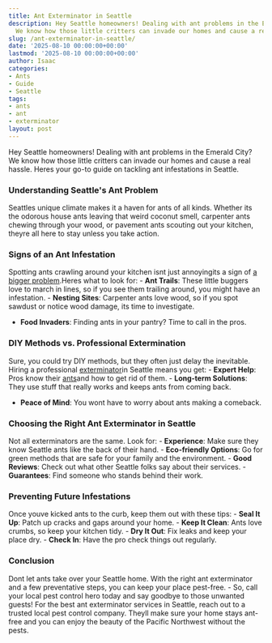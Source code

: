 ```yaml
---
title: Ant Exterminator in Seattle
description: Hey Seattle homeowners! Dealing with ant problems in the Emerald City?
  We know how those little critters can invade our homes and cause a real hassle.
slug: /ant-exterminator-in-seattle/
date: '2025-08-10 00:00:00+00:00'
lastmod: '2025-08-10 00:00:00+00:00'
author: Isaac
categories:
- Ants
- Guide
- Seattle
tags:
- ants
- ant
- exterminator
layout: post
---
```

Hey Seattle homeowners! Dealing with ant problems in the Emerald City? We know how those little critters can invade our homes and cause a real hassle. Heres your go-to guide on tackling ant infestations in Seattle.

###  Understanding Seattle's Ant Problem

Seattles unique climate makes it a haven for ants of all kinds. Whether its the odorous house ants leaving that weird coconut smell, carpenter ants chewing through your wood, or pavement ants scouting out your kitchen, theyre all here to stay unless you take action.

###  Signs of an Ant Infestation

Spotting ants crawling around your kitchen isnt just annoyingits a sign of [a bigger problem](https://pestpolicy.com/carpenter-ants-vs-fire-ants/).Heres what to look for: - **Ant Trails**: These little buggers love to march in lines, so if you see them trailing around, you might have an infestation. - **Nesting Sites**: Carpenter ants love wood, so if you spot sawdust or notice wood damage, its time to investigate.

- **Food Invaders**: Finding ants in your pantry? Time to call in the pros.

###  DIY Methods vs. Professional Extermination

Sure, you could try DIY methods, but they often just delay the inevitable. Hiring a professional [exterminator](https://pestpolicy.com/ant-exterminator-in-bellevue/)in Seattle means you get: - **Expert Help**: Pros know their [ants](https://pestpolicy.com/how-much-does-an-ant-exterminator-cost/)and how to get rid of them. - **Long-term Solutions**: They use stuff that really works and keeps ants from coming back.

- **Peace of Mind**: You wont have to worry about ants making a comeback.

###  Choosing the Right Ant Exterminator in Seattle

Not all exterminators are the same. Look for: - **Experience**: Make sure they know Seattle ants like the back of their hand. - **Eco-friendly Options**: Go for green methods that are safe for your family and the environment. - **Good Reviews**: Check out what other Seattle folks say about their services. - **Guarantees**: Find someone who stands behind their work.

###  Preventing Future Infestations

Once youve kicked ants to the curb, keep them out with these tips: - **Seal It Up**: Patch up cracks and gaps around your home. - **Keep It Clean**: Ants love crumbs, so keep your kitchen tidy. - **Dry It Out**: Fix leaks and keep your place dry. - **Check In**: Have the pro check things out regularly.

###  Conclusion

Dont let ants take over your Seattle home. With the right ant exterminator and a few preventative steps, you can keep your place pest-free. - So, call your local pest control hero today and say goodbye to those unwanted guests! For the best ant exterminator services in Seattle, reach out to a trusted local pest control company. Theyll make sure your home stays ant-free and you can enjoy the beauty of the Pacific Northwest without the pests.